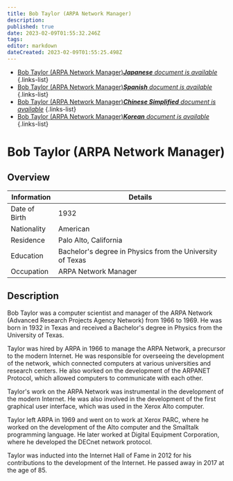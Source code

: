```yaml
---
title: Bob Taylor (ARPA Network Manager)
description: 
published: true
date: 2023-02-09T01:55:32.246Z
tags: 
editor: markdown
dateCreated: 2023-02-09T01:55:25.498Z
---
```


- [Bob Taylor (ARPA Network Manager)***Japanese** document is available*](/ja/Knowledge-base/Dictionary/Person/bob-taylor-arpa-network-manager)
{.links-list}
- [Bob Taylor (ARPA Network Manager)***Spanish** document is available*](/es/Knowledge-base/Dictionary/Person/bob-taylor-arpa-network-manager)
{.links-list}
- [Bob Taylor (ARPA Network Manager)***Chinese Simplified** document is available*](/zh/Knowledge-base/Dictionary/Person/bob-taylor-arpa-network-manager)
{.links-list}
- [Bob Taylor (ARPA Network Manager)***Korean** document is available*](/ko/Knowledge-base/Dictionary/Person/bob-taylor-arpa-network-manager)
{.links-list}


# Bob Taylor (ARPA Network Manager)

## Overview

| Information | Details |
| ---------- | ------- |
| Date of Birth | 1932 |
| Nationality | American |
| Residence | Palo Alto, California |
| Education | Bachelor's degree in Physics from the University of Texas |
| Occupation | ARPA Network Manager |

## Description

Bob Taylor was a computer scientist and manager of the ARPA Network (Advanced Research Projects Agency Network) from 1966 to 1969. He was born in 1932 in Texas and received a Bachelor's degree in Physics from the University of Texas.

Taylor was hired by ARPA in 1966 to manage the ARPA Network, a precursor to the modern Internet. He was responsible for overseeing the development of the network, which connected computers at various universities and research centers. He also worked on the development of the ARPANET Protocol, which allowed computers to communicate with each other.

Taylor's work on the ARPA Network was instrumental in the development of the modern Internet. He was also involved in the development of the first graphical user interface, which was used in the Xerox Alto computer.

Taylor left ARPA in 1969 and went on to work at Xerox PARC, where he worked on the development of the Alto computer and the Smalltalk programming language. He later worked at Digital Equipment Corporation, where he developed the DECnet network protocol.

Taylor was inducted into the Internet Hall of Fame in 2012 for his contributions to the development of the Internet. He passed away in 2017 at the age of 85.